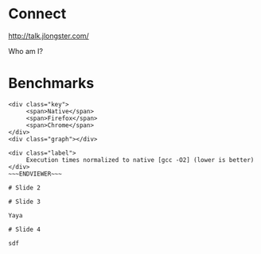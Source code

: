 
# Connect

http://talk.jlongster.com/

Who am I?

# Benchmarks

~~~VIEWER~~~
<div class="key">
     <span>Native</span>
     <span>Firefox</span>
     <span>Chrome</span>
</div>
<div class="graph"></div>

<div class="label">
     Execution times normalized to native [gcc -O2] (lower is better)
</div>
~~~ENDVIEWER~~~

# Slide 2

# Slide 3

Yaya

# Slide 4

sdf